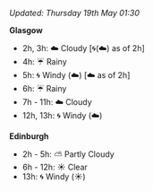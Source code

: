 *Updated: Thursday 19th May 01:30*

**Glasgow**

* 2h, 3h: :cloud: Cloudy [:cyclone:(:cloud:) as of 2h]
* 4h: :umbrella: Rainy
* 5h: :cyclone: Windy (:cloud:) [:cloud: as of 2h]
* 6h: :umbrella: Rainy
* 7h - 11h: :cloud: Cloudy
* 12h, 13h: :cyclone: Windy (:cloud:)

**Edinburgh**

* 2h - 5h: :partly_sunny: Partly Cloudy
* 6h - 12h: :sunny: Clear
* 13h: :cyclone: Windy (:sunny:)
